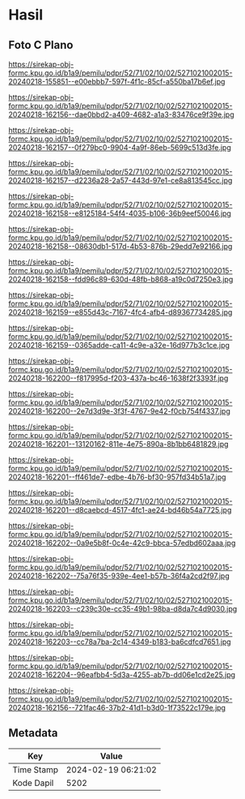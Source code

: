 # Hasil

## Foto C Plano

https://sirekap-obj-formc.kpu.go.id/b1a9/pemilu/pdpr/52/71/02/10/02/5271021002015-20240218-155851--e00ebbb7-597f-4f1c-85cf-a550ba17b6ef.jpg

https://sirekap-obj-formc.kpu.go.id/b1a9/pemilu/pdpr/52/71/02/10/02/5271021002015-20240218-162156--dae0bbd2-a409-4682-a1a3-83476ce9f39e.jpg

https://sirekap-obj-formc.kpu.go.id/b1a9/pemilu/pdpr/52/71/02/10/02/5271021002015-20240218-162157--0f279bc0-9904-4a9f-86eb-5699c513d3fe.jpg

https://sirekap-obj-formc.kpu.go.id/b1a9/pemilu/pdpr/52/71/02/10/02/5271021002015-20240218-162157--d2236a28-2a57-443d-97e1-ce8a813545cc.jpg

https://sirekap-obj-formc.kpu.go.id/b1a9/pemilu/pdpr/52/71/02/10/02/5271021002015-20240218-162158--e8125184-54f4-4035-b106-36b9eef50046.jpg

https://sirekap-obj-formc.kpu.go.id/b1a9/pemilu/pdpr/52/71/02/10/02/5271021002015-20240218-162158--08630db1-517d-4b53-876b-29edd7e92166.jpg

https://sirekap-obj-formc.kpu.go.id/b1a9/pemilu/pdpr/52/71/02/10/02/5271021002015-20240218-162158--fdd96c89-630d-48fb-b868-a19c0d7250e3.jpg

https://sirekap-obj-formc.kpu.go.id/b1a9/pemilu/pdpr/52/71/02/10/02/5271021002015-20240218-162159--e855d43c-7167-4fc4-afb4-d89367734285.jpg

https://sirekap-obj-formc.kpu.go.id/b1a9/pemilu/pdpr/52/71/02/10/02/5271021002015-20240218-162159--0365adde-ca11-4c9e-a32e-16d977b3c1ce.jpg

https://sirekap-obj-formc.kpu.go.id/b1a9/pemilu/pdpr/52/71/02/10/02/5271021002015-20240218-162200--f817995d-f203-437a-bc46-1638f2f3393f.jpg

https://sirekap-obj-formc.kpu.go.id/b1a9/pemilu/pdpr/52/71/02/10/02/5271021002015-20240218-162200--2e7d3d9e-3f3f-4767-9e42-f0cb754f4337.jpg

https://sirekap-obj-formc.kpu.go.id/b1a9/pemilu/pdpr/52/71/02/10/02/5271021002015-20240218-162201--13120162-811e-4e75-890a-8b1bb6481829.jpg

https://sirekap-obj-formc.kpu.go.id/b1a9/pemilu/pdpr/52/71/02/10/02/5271021002015-20240218-162201--ff461de7-edbe-4b76-bf30-957fd34b51a7.jpg

https://sirekap-obj-formc.kpu.go.id/b1a9/pemilu/pdpr/52/71/02/10/02/5271021002015-20240218-162201--d8caebcd-4517-4fc1-ae24-bd46b54a7725.jpg

https://sirekap-obj-formc.kpu.go.id/b1a9/pemilu/pdpr/52/71/02/10/02/5271021002015-20240218-162202--0a9e5b8f-0c4e-42c9-bbca-57edbd602aaa.jpg

https://sirekap-obj-formc.kpu.go.id/b1a9/pemilu/pdpr/52/71/02/10/02/5271021002015-20240218-162202--75a76f35-939e-4ee1-b57b-36f4a2cd2f97.jpg

https://sirekap-obj-formc.kpu.go.id/b1a9/pemilu/pdpr/52/71/02/10/02/5271021002015-20240218-162203--c239c30e-cc35-49b1-98ba-d8da7c4d9030.jpg

https://sirekap-obj-formc.kpu.go.id/b1a9/pemilu/pdpr/52/71/02/10/02/5271021002015-20240218-162203--cc78a7ba-2c14-4349-b183-ba6cdfcd7651.jpg

https://sirekap-obj-formc.kpu.go.id/b1a9/pemilu/pdpr/52/71/02/10/02/5271021002015-20240218-162204--96eafbb4-5d3a-4255-ab7b-dd06e1cd2e25.jpg

https://sirekap-obj-formc.kpu.go.id/b1a9/pemilu/pdpr/52/71/02/10/02/5271021002015-20240218-162156--721fac46-37b2-41d1-b3d0-1f73522c179e.jpg


## Metadata

| Key        | Value               |
| ---------- | ------------------- |
| Time Stamp | 2024-02-19 06:21:02 |
| Kode Dapil | 5202                |



